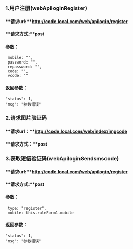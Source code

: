 ### 1.用户注册(webApiloginRegister)
#### **请求url:**http://code.local.com/web/apilogin/register
#### **请求方式:**post
#### **参数：**
     mobile: "",
     password: "",
     repassword: "",
     code: "",
     vcode: ""

#### **返回参数：**
    "status": 1,
    "msg": "参数错误"

### 2.请求图片验证码
#### **请求url：**http://code.local.com/web/index/imgcode
#### **请求方式：**post

### 3.获取短信验证码(webApiloginSendsmscode)
#### **请求url:**http://code.local.com/web/apilogin/register
#### **请求方式:**post
#### **参数：**
     type: "register",
     mobile: this.ruleForm1.mobile

#### **返回参数：**
    "status": 1,
    "msg": "参数错误"